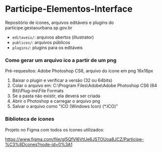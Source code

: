 # Participe-Elementos-Interface

Repositório de ícones, arquivos editáveis e plugins do participe.gestaourbana.sp.gov.br

  - `editaveis/`: arquivos abertos (illustrator)
  - `publicos/`: arquivos públicos 
  - `plugins/`: plugins para os editáveis  

### Como gerar um arquivo ico a partir de um png
Pré-requesitos: Adobe Photoshop CS6, arquivo do ícone em png 16x16px
1. Baixar o plugin e verificar a versão (32 ou 64bits)
2. Colar o arquivo em: C:\Program Files\Adobe\Adobe Photoshop CS6 (64 Bit)\Plug-ins\File Formats
3. Se a pasta não existir, ela deverá ser criada
4. Abrir o Photoshop e carregar o arquivo png
5. Salvar o arquivo como "ICO (Windows Icon) (*.ICO)"

### Biblioteca de ícones
Projeto no Figma com todos os ícones utilizados:

https://www.figma.com/file/gl5QfVl6VtUe6JSTOUoa8JCZ/Participe-%C3%8Dcones?node-id=0%3A1

